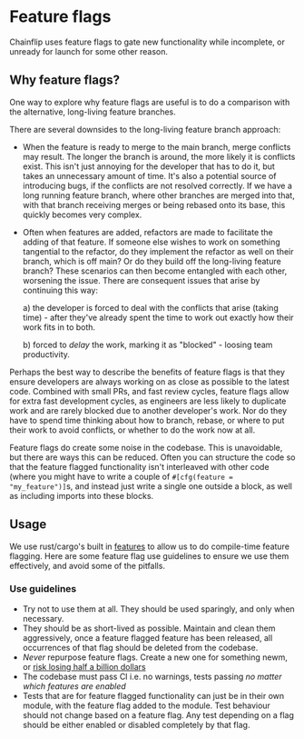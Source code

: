 # Feature flags

Chainflip uses feature flags to gate new functionality while incomplete, or unready for launch for some other reason.

## Why feature flags?

One way to explore why feature flags are useful is to do a comparison with the alternative, long-living feature branches.

There are several downsides to the long-living feature branch approach:
- When the feature is ready to merge to the main branch, merge conflicts may result. The longer the branch is around, the more likely it is conflicts exist. This isn't just annoying for the developer that has to do it, but takes an unnecessary amount of time. It's also a potential source of introducing bugs, if the conflicts are not resolved correctly. If we have a long running feature branch, where other branches are merged into that, with that branch receiving merges or being rebased onto its base, this quickly becomes very complex.
- Often when features are added, refactors are made to facilitate the adding of that feature. If someone else wishes to work on something tangential to the refactor, do they implement the refactor as well on their branch, which is off main? Or do they build off the long-living feature branch? These scenarios can then become entangled with each other, worsening the issue.
    There are consequent issues that arise by continuing this way:

    a) the developer is forced to deal with the conflicts that arise (taking time) - after they've already spent the time to work out exactly how their work fits in to both.

    b) forced to *delay* the work, marking it as "blocked" - loosing team productivity. 


Perhaps the best way to describe the benefits of feature flags is that they ensure developers are always working on as close as possible to the latest code. Combined with small PRs, and fast review cycles, feature flags allow for extra fast development cycles, as engineers are less likely to duplicate work and are rarely blocked due to another developer's work. Nor do they have to spend time thinking about how to branch, rebase, or where to put their work to avoid conflicts, or whether to do the work now at all.

Feature flags do create some noise in the codebase. This is unavoidable, but there are ways this can be reduced. Often you can structure the code so that the feature flagged functionality isn't interleaved with other code (where you might have to write a couple of `#[cfg(feature = "my_feature")]`s, and instead just write a single one outside a block, as well as including imports into these blocks.

## Usage

We use rust/cargo's built in [features](https://doc.rust-lang.org/cargo/reference/features.html) to allow us to do compile-time feature flagging.
Here are some feature flag use guidelines to ensure we use them effectively, and avoid some of the pitfalls.

### Use guidelines
- Try not to use them at all. They should be used sparingly, and only when necessary. 
- They should be as short-lived as possible. Maintain and clean them aggressively, once a feature flagged feature has been released, all occurrences of that flag should be deleted from the codebase. 
- *Never* repurpose feature flags. Create a new one for something newm, or [risk losing half a billion dollars](https://blog.statsig.com/how-to-lose-half-a-billion-dollars-with-bad-feature-flags-ccebb26adeec)
- The codebase must pass CI i.e. no warnings, tests passing *no matter which features are enabled*
- Tests that are for feature flagged functionality can just be in their own module, with the feature flag added to the module. Test behaviour should not change based on a feature flag. Any test depending on a flag should be either enabled or disabled completely by that flag.